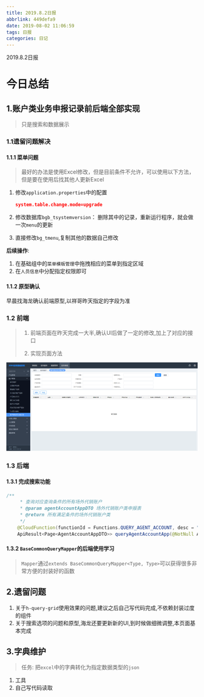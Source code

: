 ```yaml
---
title: 2019.8.2日报
abbrlink: 449defa9
date: 2019-08-02 11:06:59
tags: 日报
categories: 日记
---
```


2019.8.2日报

<!--More-->

# 今日总结

## 1.账户类业务申报记录前后端全部实现

> 只是搜索和数据展示

### 1.1遗留问题解决

#### 1.1.1 菜单问题

> 最好的办法是使用Excel修改，但是目前条件不允许，可以使用以下方法，但是要在使用后找其他人更新Excel

1. 修改`application.properties`中的配置

   ```json
   system.table.change.mode=upgrade
   ```

2. 修改数据库`bgb_tsystemversion`： 删除其中的记录，重新运行程序，就会做一次`menu`的更新
3. 直接修改`bg_tmenu`,复制其他的数据自己修改

**后续操作**:

1. 在基础组中的`菜单模板管理`中拖拽相应的菜单到指定区域
2. 在`人员信息`中分配指定权限即可

#### 1.1.2 原型确认

早晨找海龙确认前端原型,以祥哥昨天指定的字段为准

### 1.2 前端

> 1. 前端页面在昨天完成一大半,确认UI后做了一定的修改,加上了对应的接口
>
> 2. 实现页面方法

![1564715322790](2019-8-2日报/1564715322790.png)

### 1.3 后端

#### 1.3.1 完成搜索功能

```java
/**
     * 查询对应查询条件的所有场外代销账户
     * @param agentAccountAppDTO 场外代销账户类申报表
     * @return 所有满足条件的场外代销账户类
     */
    @CloudFunction(functionId = Functions.QUERY_AGENT_ACCOUNT, desc = "查询对应查询条件的所有场外代销账户")
    ApiResult<Page<AgentAccountAppDTO>> queryAgentAccountApp(@NotNull AgentAccountAppDTO agentAccountAppDTO);
```

#### 1.3.2 `BaseCommonQueryMapper`的后端使用学习

> `Mapper`通过`extends BaseCommonQueryMapper<Type, Type>`可以获得很多非常方便的封装好的函数

## 2.遗留问题

1. 关于`h-query-grid`使用效果的问题,建议之后自己写代码完成,不依赖封装过度的组件
2. 关于搜索选项的问题和原型,海龙还要更新新的UI,到时候做细微调整,本页面基本完成

## 3.字典维护

> 任务: 把`excel`中的字典转化为指定数据类型的`json`

1. 工具
2. 自己写代码读取